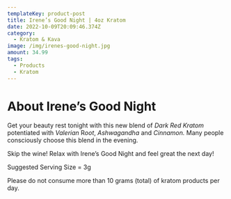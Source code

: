 ```yaml
---
templateKey: product-post
title: Irene’s Good Night | 4oz Kratom
date: 2022-10-09T20:09:46.374Z
category:
  - Kratom & Kava
image: /img/irenes-good-night.jpg
amount: 34.99
tags:
  - Products
  - Kratom
---
```

# **About Irene’s Good Night**

Get your beauty rest tonight with this new blend of *Dark Red Kratom* potentiated with *Valerian* R*oot*, *Ashwagandha* and *Cinnamon.* Many people consciously choose this blend in the evening.

Skip the wine! Relax with Irene’s Good Night and feel great the next day!

Suggested Serving Size = 3g



Please do not consume more than 10 grams (total) of kratom products per day.
